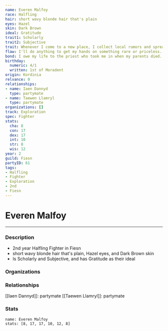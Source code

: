 ```yaml
---
name: Everen Malfoy
race: Halfling
hair: short wavy blonde hair that's plain
eyes: Hazel
skin: Dark Brown
ideal: Gratitude
trait1: Scholarly
trait2: Subjective
trait: Whenever I come to a new place, I collect local rumors and spread gossip.
flaw: I'll do anything to get my hands on something rare or priceless.
bond: I owe my life to the priest who took me in when my parents died.
birthday:
  numeric: 4/1
  written: 1st of Moradent
origin: Kordinia
relvance: 0
relationships:
- name: Iaen Dannyd
  type: partymate
- name: Taewen Llamryl
  type: partymate
organizations: []
track: Exploration
spec: Fighter
stats:
  cha: 8
  con: 17
  dex: 17
  int: 10
  str: 8
  wis: 12
year: 2
guild: Fiesn
partyID: 61
tags:
- Halfling
- Fighter
- Exploration
- 2nd
- Fiesn
---
```

# Everen Malfoy
---
### Description
- 2nd year Halfling Fighter in Fiesn
- short wavy blonde hair that's plain, Hazel eyes, and Dark Brown skin
- Is Scholarly and Subjective, and has Gratitude as their ideal

### Organizations
### Relationships
[[Iaen Dannyd]]: partymate
[[Taewen Llamryl]]: partymate
### Stats
```statblock
name: Everen Malfoy
stats: [8, 17, 17, 10, 12, 8]
```